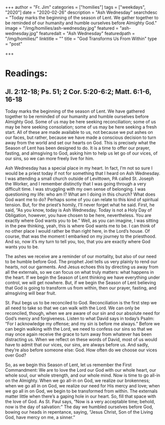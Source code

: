 +++
author = "Fr. Jim"
categories = ["homilies"]
tags = ["weekdays", "2020"]
date = "2020-02-26"
description = "Ash Wednesday"
searchdesc = "Today marks the beginning of the season of Lent. We gather together to be reminded of our humanity and humble ourselves before Almighty God."
image = "/img/homilies/ash-wednesday.jpg"
featured = "ash-wednesday.jpg"
featuredalt = "Ash Wednesday"
featuredpath = "/img/homilies/"
linktitle = ""
title = "God Transforms Us From Within"
type = "post"

+++

# Readings:
## Jl. 2:12-18; Ps. 51; 2 Cor. 5:20-6:2; Matt. 6:1-6, 16-18

Today marks the beginning of the season of Lent. We have gathered together to be reminded of our humanity and humble ourselves before Almighty God. Some of us may be here seeking reconciliation; some of us may be here seeking consolation; some of us may be here seeking a fresh start. All of these are made available to us, not because we put ashes on our faces, but rather, because we have made a conscious decision to turn away from the world and set our hearts on God. This is precisely what the Season of Lent has been designed to do. It is a time to offer our prayer, fasting, and almsgiving to God, asking him to help us let go of our vices, of our sins, so we can more freely live for him.

Ash Wednesday has a special place in my heart. In fact, I’m not so sure I would be a priest today if not for something that I heard on Ash Wednesday. I was attending a small church outside of Levittown, PA called St. Joseph the Worker, and I remember distinctly that I was going through a very difficult time. I was struggling with my own sense of belonging. I was questioning my life: who am I? What am I doing in this church? What does God want me to do? Perhaps some of you can relate to this kind of spiritual tension. But, for the priest’s homily, I’ll never forget what he said. First, he said, “As you know, today is Ash Wednesday. Today is not a Holy Day of Obligation, however, you have chosen to be here, nevertheless. You are exactly where God wants you to be.” Well, as you can imagine, I was sitting in the pew thinking, yeah, this is where God wants me to be. I can think of no other place I would rather be than right here, in the Lord’s house. Of course, that was the moment I embarked on my journey to the priesthood. And so, now it’s my turn to tell you, too, that you are exactly where God wants you to be.

The ashes we receive are a reminder of our mortality, but also of our need to be humble before God. The prophet Joel tells us very plainly to rend our hearts, not our garments. And Jesus echoes this by directing us away from all the externals, so we can focus on what truly matters: what happens in the heart. If we begin the Season of Lent thinking we have everything under control, we will get nowhere. But, if we begin the Season of Lent believing that God is going to transform us from within, then our prayer, fasting, and almsgiving will bear fruit.

St. Paul begs us to be reconciled to God. Reconciliation is the first step we all need to take so that we can walk with the Lord. We can only be reconciled, though, when we are aware of our sin and our absolute need for God’s mercy and forgiveness. Listen to what David says in today’s Psalm: “For I acknowledge my offense; and my sin is before me always.” Before we can begin walking with the Lord, we need to confess our sins so that we may once again receive the grace to turn away from whatever has been distracting us. When we reflect on these words of David, most of us would have to admit that our vices, our sins, are always before us. And sadly, they’re also before someone else: God. How often do we choose our vices over God?

So, as we begin this Season of Lent, let us remember the First Commandment: We are to love the Lord our God with our whole heart, our whole soul, our whole strength, and our whole mind. Now is time to go all-in on the Almighty. When we go all-in on God, we realize our brokenness; when we go all in on God, we realize our need for His mercy and love; when we go all in on God, we begin to be transformed from within. The externals matter little when there’s a gaping hole in our heart. So, fill that space with the love of God. As St. Paul says, “Now is a very acceptable time; behold, now is the day of salvation:” The day we humbled ourselves before God, bowing our heads in repentance, saying, “Jesus Christ, Son of the Living God, have mercy on me, a sinner.”